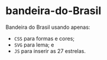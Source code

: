 # bandeira-do-Brasil
Bandeira do Brasil usando apenas:
* `CSS` para formas e cores;
* `SVG` para lema; e
* `JS` para inserir as 27 estrelas.
